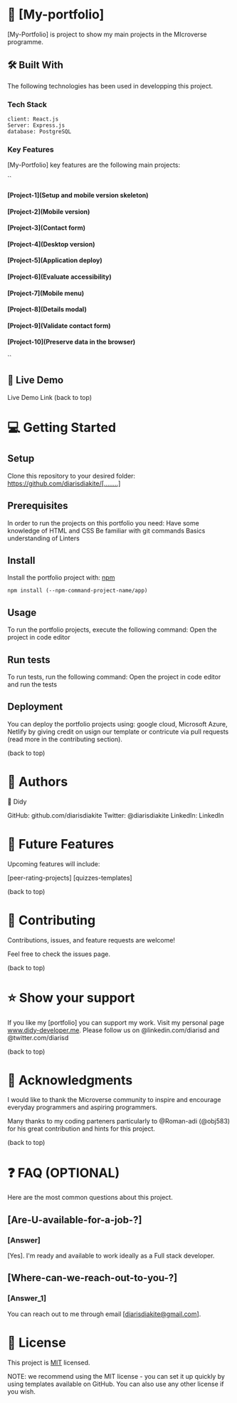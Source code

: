 # 📖 [My-portfolio]

[My-Portfolio] is project to show my main projects in the MIcroverse programme.

## 🛠 Built With
The following technologies has been used in developping this project. 

### Tech Stack

```[Tech-stack]
client: React.js
Server: Express.js
database: PostgreSQL
```

### Key Features

[My-Portfolio] key features are the following main projects:

``
#### [Project-1](Setup and mobile version skeleton)
#### [Project-2](Mobile version)
#### [Project-3](Contact form)
#### [Project-4](Desktop version)
#### [Project-5](Application deploy)
#### [Project-6](Evaluate accessibility)
#### [Project-7](Mobile menu)
#### [Project-8](Details modal)
#### [Project-9](Validate contact form)
#### [Project-10](Preserve data in the browser)
``


## 🚀 Live Demo

Live Demo Link
(back to top)

# 💻 Getting Started

## Setup
Clone this repository to your desired folder:
https://github.com/diarisdiakite/[........] 

## Prerequisites
In order to run the projects on this portfolio you need:
Have some knowledge of HTML and CSS
Be familiar with git commands
Basics understanding of Linters

## Install
Install the portfolio project with: [npm](https://www.npmjs.com/)

```[npm]
npm install (--npm-command-project-name/app)
```

## Usage
To run the portfolio projects, execute the following command: Open the project in code editor

## Run tests
To run tests, run the following command: Open the project in code editor and run the tests

## Deployment
You can deploy the portfolio projects using: google cloud, Microsoft Azure, Netlify by giving credit on usign our template or contricute via pull requests (read more in the contributing section).

(back to top)

# 👥 Authors

👤 Didy

GitHub: github.com/diarisdiakite
Twitter: @diarisdiakite
LinkedIn: LinkedIn


# 🔭 Future Features
Upcoming features will include:

 [peer-rating-projects]
 [quizzes-templates]
 
(back to top)

# 🤝 Contributing
Contributions, issues, and feature requests are welcome!

Feel free to check the issues page.

(back to top)

# ⭐️ Show your support
If you like my [portfolio] you can support my work. Visit my personal page www.didy-developer.me.
Please follow us on @linkedin.com/diarisd and @twitter.com/diarisd

(back to top)

# 🙏 Acknowledgments
I would like to thank the Microverse community to inspire and encourage everyday programmers and aspiring programmers.

Many thanks to my coding parteners particularly to @Roman-adi (@obj583) for his great contribution and hints for this project. 

(back to top)

# ❓ FAQ (OPTIONAL)
Here are the most common questions about this project.

## [Are-U-available-for-a-job-?]

### [Answer]
[Yes]. I'm ready and available to work ideally as a Full stack developer. 

## [Where-can-we-reach-out-to-you-?]

### [Answer_1]
You can reach out to me through email [diarisdiakite@gmail.com]. 

# 📝 License
This project is [MIT](https://mit-license.org/) licensed.

NOTE: we recommend using the MIT license - you can set it up quickly by using templates available on GitHub. You can also use any other license if you wish.